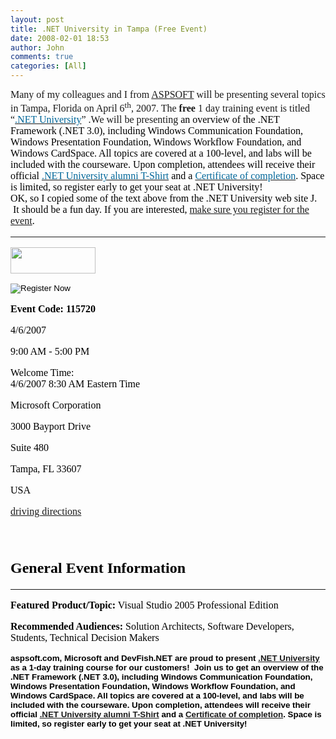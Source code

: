 ```yaml
---
layout: post
title: .NET University in Tampa (Free Event)
date: 2008-02-01 18:53
author: John
comments: true
categories: [All]
---
```

<p class="MsoNormal" style="margin: 0in 0in 0pt"><font face="Calibri" size="3">Many of my colleagues and I from </font><a href="http://www.aspsoft.com/"><font face="Calibri" size="3">ASPSOFT</font></a><font face="Calibri"><font size="3"> will be presenting several topics in Tampa, Florida on April 6<sup>th</sup>, 2007. The <strong>free </strong>1 day training event is titled &ldquo;<strong><span style="color: #333333"><a href="http://www.dotnet-u.com/" title="http://www.dotnet-u.com/"><strong><span style="font-weight: normal; color: #006699; font-family: 'Calibri','sans-serif'">.NET University</span></strong></a></span></strong>&rdquo; .We will be presenting <strong><span style="font-weight: normal; color: black; font-family: 'Calibri','sans-serif'">an overview of the .NET Framework (.NET 3.0), including Windows Communication Foundation, Windows Presentation Foundation, Windows Workflow Foundation, and Windows CardSpace. All topics are covered at a 100-level, and labs will be included with the courseware. Upon completion, attendees will receive their official </span></strong></font></font><strong><span style="color: #333333"><a href="http://www.dotnet-u.com/alumni.aspx" title="http://www.dotnet-u.com/alumni.aspx"><strong><span style="font-weight: normal; color: #006699; font-family: 'Calibri','sans-serif'"><font size="3">.NET University alumni T-Shirt</font></span></strong></a></span></strong><font size="3"><strong><span style="font-weight: normal; color: black; font-family: 'Calibri','sans-serif'"> and a </span></strong><strong><span style="color: #333333"><a href="http://www.dotnet-u.com/alumni.aspx" title="http://www.dotnet-u.com/alumni.aspx"><strong><span style="font-weight: normal; color: #006699; font-family: 'Calibri','sans-serif'">Certificate of completion</span></strong></a></span></strong><strong><span style="font-weight: normal; color: black; font-family: 'Calibri','sans-serif'">. Space is limited, so register early to get your seat at .NET University!</span></strong></font></p><p class="MsoNormal" style="margin: 0in 0in 0pt"><strong><span style="font-weight: normal; color: black; font-family: 'Calibri','sans-serif'"><font size="3"></font></span></strong></p><p class="MsoNormal" style="margin: 0in 0in 0pt"><font size="3"><strong><span style="font-weight: normal; color: black; font-family: 'Calibri','sans-serif'">OK, so I copied some of the text above from the .NET University web site </span></strong><strong><span style="font-weight: normal; color: black; font-family: Wingdings">J</span></strong><strong><span style="font-weight: normal; color: black; font-family: 'Calibri','sans-serif'">. &nbsp;It should be a fun day. If you are interested, <a href="https://www.clicktoattend.com/invitation.aspx?code=115720">make sure you register for the event</a>. </span></strong></font></p><p class="MsoNormal" style="margin: 0in 0in 0pt"><font size="3"><strong><span style="font-weight: normal; color: black; font-family: 'Calibri','sans-serif'"></span></strong></font></p><p class="MsoNormal" style="margin: 0in 0in 0pt"><font size="3"><strong><span style="font-weight: normal; color: black; font-family: 'Calibri','sans-serif'"></span></strong></font></p><font size="3"><strong><span style="font-weight: normal; color: black; font-family: 'Calibri','sans-serif'"><hr /></span></strong></font><font size="3"><strong><span style="font-weight: normal; color: black; font-family: 'Calibri','sans-serif'"><p><img border="0" height="42" id="imgPartnerLogo" src="https://www.clicktoattend.com/images/partners/ce1f5a36-15d5-489a-bd70-0ee7bb9b5925.gif" style="vertical-align: middle" width="136" /> </p><p class="HorizontalButtons"><input alt="Register Now" id="btnRegisterNowTop" name="btnRegisterNowTop" src="https://www.clicktoattend.com/images/bttn_registerNow.gif" type="image" /></p><div class="C2ADetailsContainer"><div class="EventDatesAndTimes"></div><div class="C2ADetails"><p><strong>Event Code: 115720</strong></p><p>4/6/2007</p><p>9:00 AM - 5:00 PM</p><p>Welcome Time:<br />4/6/2007 8:30 AM Eastern Time</p></div></div><div class="C2ADetailsContainer"><div class="C2ADetailsContainerSeminar"></div><div class="C2ADetails"><div class="EventLocationImage"></div><p>Microsoft Corporation</p><p>3000 Bayport Drive</p><p>Suite 480</p><p>Tampa, FL 33607</p><p>USA</p><p><a href="https://www.clicktoattend.com/directions.aspx?code=115720">driving directions</a></p><p>&nbsp;</p></div></div><div class="ClearingDiv"></div><h2>General Event Information</h2><hr /><p><strong>Featured Product/Topic:</strong> Visual Studio 2005 Professional Edition</p><p><strong>Recommended Audiences:</strong> Solution Architects, Software Developers, Students, Technical Decision Makers</p><p><span style="font-size: 10pt; font-family: 'MS Sans Serif','serif'"><font color="#000000" face="Arial"><strong>aspsoft.com, Microsoft and DevFish.NET are proud to present </strong></font></span><span style="font-size: 10pt; font-family: 'MS Sans Serif','serif'"><a href="http://www.dotnet-u.com/" title="http://www.dotnet-u.com/"><font face="Arial"><strong>.NET University</strong></font></a><font color="#000000" face="Arial"><strong> as a 1-day training course for our customers!&nbsp; </strong></font></span><span style="font-size: 10pt; font-family: 'MS Sans Serif','serif'"><font color="#000000" face="Arial"><strong>Join us to get an overview of the .NET Framework (.NET 3.0), including Windows Communication Foundation, Windows Presentation Foundation, Windows Workflow Foundation, and Windows CardSpace. All topics are covered at a 100-level, and labs will be included with the courseware. Upon completion, attendees will receive their official </strong></font><a href="http://www.dotnet-u.com/alumni.aspx" title="http://www.dotnet-u.com/alumni.aspx"><font face="Arial"><strong>.NET University alumni T-Shirt</strong></font></a><font color="#000000" face="Arial"><strong> and a </strong></font><a href="http://www.dotnet-u.com/alumni.aspx" title="http://www.dotnet-u.com/alumni.aspx"><font face="Arial"><strong>Certificate of completion</strong></font></a><font color="#000000"><font face="Arial"><strong>. Space is limited, so register early to get your seat at .NET University!</strong></font></font></span></p></span></strong></font><span style="font-size: 8.5pt; color: #333333; font-family: 'Tahoma','sans-serif'"></span>

